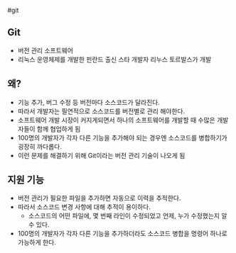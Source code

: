 #git


## Git
- 버전 관리 소프트웨어
- 리눅스 운영체제를 개발한 핀란드 출신 스타 개발자 리누스 토르발스가 개발

## 왜?
- 기능 추가, 버그 수정 등 버전마다 소스코드가 달라진다.
- 따라서 개발자는 필연적으로 소스코드를 버전별로 관리 해야한다.
- 소프트웨어 개발 시장이 커지게되면서 하나의 소프트웨어를 개발할 때 수많은 개발자들이 함께 협업하게 됨
- 100명의 개발자가 각자 다른 기능을 추가해야 되는 경우엔 소스코드를 병합하기가 굉장히 까다롭다.
- 이런 문제를 해결하기 위해 Git이라는 버전 관리 기술이 나오게 됨

## 지원 기능
- 버전 관리가 필요한 파일을 추가하면 자동으로 이력을 추적한다.
- 따라서 소스코드 변경 사항에 대해 추적이 용이하다.
	- 소스코드의 어떤 파일에, 몇 번째 라인이 수정되었고 언제, 누가 수정했는지 알 수 있다.
- 100명의 개발자가 각자 다른 기능을 추가하더라도 소스코드 병합을 명령어 하나로 가능하게 한다.